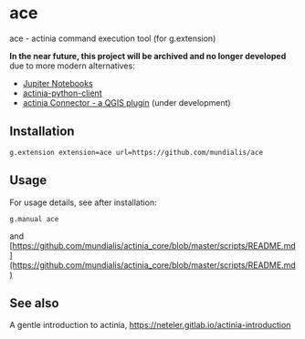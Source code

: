 # ace
 ace - actinia command execution tool (for g.extension) 

**In the near future, this project will be archived and no longer developed** due to more modern alternatives:
*  [Jupiter Notebooks](https://github.com/actinia-org/actinia-jupyter)
*  [actinia-python-client](https://github.com/actinia-org/actinia-python-client)
*  [actinia Connector - a QGIS plugin](https://actinia-org.github.io/actinia-introduction/4_clients/#actinia-connector-a-qgis-plugin) (under development)

## Installation

`g.extension extension=ace url=https://github.com/mundialis/ace`

## Usage

For usage details, see after installation:

`g.manual ace`

and [https://github.com/mundialis/actinia_core/blob/master/scripts/README.md](https://github.com/mundialis/actinia_core/blob/master/scripts/README.md)

## See also

A gentle introduction to actinia, https://neteler.gitlab.io/actinia-introduction
